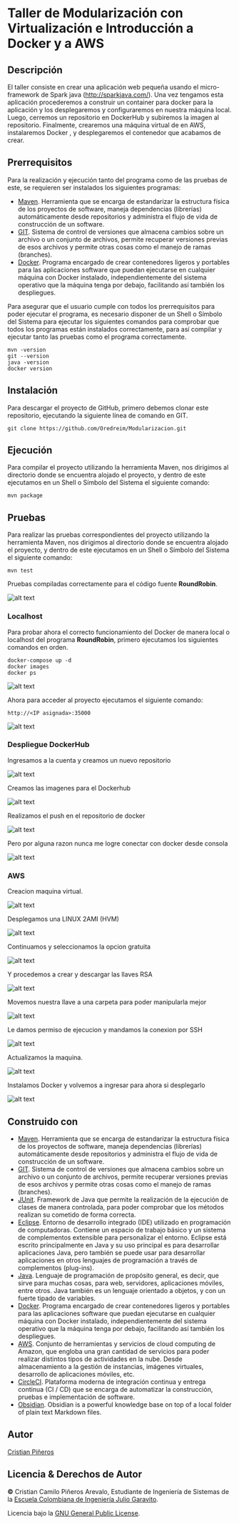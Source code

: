 # Taller de Modularización con Virtualización e Introducción a Docker y a AWS
## Descripción
El taller consiste en crear una aplicación web pequeña usando el micro-framework de Spark java (http://sparkjava.com/). Una vez tengamos esta aplicación procederemos a construir un container para docker para la aplicación y los desplegaremos y configuraremos en nuestra máquina local. Luego, cerremos un repositorio en DockerHub y subiremos la imagen al repositorio. Finalmente, crearemos una máquina virtual de en AWS, instalaremos Docker , y desplegaremos el contenedor que acabamos de crear.


## Prerrequisitos
Para la realización y ejecución tanto del programa como de las pruebas de este, se requieren ser instalados los siguientes programas:
* [Maven](https://maven.apache.org/). Herramienta que se encarga de estandarizar la estructura física de los proyectos de software, maneja dependencias (librerías) automáticamente desde repositorios y administra el flujo de vida de construcción de un software.
* [GIT](https://git-scm.com/). Sistema de control de versiones que almacena cambios sobre un archivo o un conjunto de archivos, permite recuperar versiones previas de esos archivos y permite otras cosas como el manejo de ramas (branches).
* [Docker](https://www.docker.com/). Programa encargado de crear contenedores ligeros y portables para las aplicaciones software que puedan ejecutarse en cualquier máquina con Docker instalado, independientemente del sistema operativo que la máquina tenga por debajo, facilitando así también los despliegues.

Para asegurar que el usuario cumple con todos los prerrequisitos para poder ejecutar el programa, es necesario disponer de un Shell o Símbolo del Sistema para ejecutar los siguientes comandos para comprobar que todos los programas están instalados correctamente, para así compilar y ejecutar tanto las pruebas como el programa correctamente.

```
mvn -version
git --version
java -version
docker version
```

## Instalación
Para descargar el proyecto de GitHub, primero debemos clonar este repositorio, ejecutando la siguiente línea de comando en GIT.

```
git clone https://github.com/Oredreim/Modularizacion.git
```

## Ejecución
Para compilar el proyecto utilizando la herramienta Maven, nos dirigimos al directorio donde se encuentra alojado el proyecto, y dentro de este ejecutamos en un Shell o Símbolo del Sistema el siguiente comando:

```
mvn package
```

## Pruebas
Para realizar las pruebas correspondientes del proyecto utilizando la herramienta Maven, nos dirigimos al directorio donde se encuentra alojado el proyecto, y dentro de este ejecutamos en un Shell o Símbolo del Sistema el siguiente comando:

```
mvn test
```

Pruebas compiladas correctamente para el código fuente **RoundRobin**.

![alt text](https://github.com/Oredreim/Modularizacion/blob/main/img/testRoundRobin.png?raw=true)



### Localhost

Para probar ahora el correcto funcionamiento del Docker de manera local o localhost del programa **RoundRobin**, primero ejecutamos los siguientes comandos en orden.

```
docker-compose up -d
docker images
docker ps
```

![alt text](https://github.com/Oredreim/Modularizacion/blob/main/img/3.png?raw=true)

Ahora para acceder al proyecto ejecutamos el siguiente comando:
```
http://<IP asignada>:35000
```

![alt text](https://github.com/Oredreim/Modularizacion/blob/main/img/4.png?raw=true)

### Despliegue DockerHub

Ingresamos a la cuenta y creamos un nuevo repositorio

![alt text](https://github.com/Oredreim/Modularizacion/blob/main/img/5.png?raw=true)

Creamos las imagenes para el Dockerhub

![alt text](https://github.com/Oredreim/Modularizacion/blob/main/img/6.png?raw=true)

Realizamos el push en el repositorio de docker

![alt text](https://github.com/Oredreim/Modularizacion/blob/main/img/7.png?raw=true)

Pero por alguna razon nunca me logre conectar con docker desde consola

![alt text](https://github.com/Oredreim/Modularizacion/blob/main/img/8.png?raw=true)

### AWS
Creacion maquina virtual.

![alt text](https://github.com/Oredreim/Modularizacion/blob/main/img/9.png?raw=true)

Desplegamos una LINUX 2AMI (HVM)

![alt text](https://github.com/Oredreim/Modularizacion/blob/main/img/10.png?raw=true)

Continuamos y seleccionamos la opcion gratuita

![alt text](https://github.com/Oredreim/Modularizacion/blob/main/img/11.png?raw=true)

Y procedemos a crear y descargar las llaves RSA

![alt text](https://github.com/Oredreim/Modularizacion/blob/main/img/12.png?raw=true)

Movemos nuestra llave a una carpeta para poder manipularla mejor

![alt text](https://github.com/Oredreim/Modularizacion/blob/main/img/13.png?raw=true)

Le damos permiso de ejecucion y mandamos la conexion por SSH

![alt text](https://github.com/Oredreim/Modularizacion/blob/main/img/14.png?raw=true)

Actualizamos la maquina.

![alt text](https://github.com/Oredreim/Modularizacion/blob/main/img/15.png?raw=true)

Instalamos Docker y volvemos a ingresar para ahora si desplegarlo

![alt text](https://github.com/Oredreim/Modularizacion/blob/main/img/16.png?raw=true)

## Construido con
* [Maven](https://maven.apache.org/). Herramienta que se encarga de estandarizar la estructura física de los proyectos de software, maneja dependencias (librerías) automáticamente desde repositorios y administra el flujo de vida de construcción de un software.
* [GIT](https://git-scm.com/). Sistema de control de versiones que almacena cambios sobre un archivo o un conjunto de archivos, permite recuperar versiones previas de esos archivos y permite otras cosas como el manejo de ramas (branches).
* [JUnit](https://junit.org/junit5/). Framework de Java que permite la realización de la ejecución de clases de manera controlada, para poder comprobar que los métodos realizan su cometido de forma correcta.
* [Eclipse](https://www.eclipse.org/ide/). Entorno de desarrollo integrado (IDE) utilizado en programación de computadoras. Contiene un espacio de trabajo básico y un sistema de complementos extensible para personalizar el entorno. Eclipse está escrito principalmente en Java y su uso principal es para desarrollar aplicaciones Java, pero también se puede usar para desarrollar aplicaciones en otros lenguajes de programación a través de complementos (plug-ins).
* [Java](https://www.oracle.com/java/). Lenguaje de programación de propósito general, es decir, que sirve para muchas cosas, para web, servidores, aplicaciones móviles, entre otros. Java también es un lenguaje orientado a objetos, y con un fuerte tipado de variables.
* [Docker](https://www.docker.com/). Programa encargado de crear contenedores ligeros y portables para las aplicaciones software que puedan ejecutarse en cualquier máquina con Docker instalado, independientemente del sistema operativo que la máquina tenga por debajo, facilitando así también los despliegues.
* [AWS](https://aws.amazon.com/es/). Conjunto de herramientas y servicios de cloud computing de Amazon, que engloba una gran cantidad de servicios para poder realizar distintos tipos de actividades en la nube. Desde almacenamiento a la gestión de instancias, imágenes virtuales, desarrollo de aplicaciones móviles, etc.
* [CircleCI](https://circleci.com/). Plataforma moderna de integración continua y entrega continua (CI / CD) que se encarga de automatizar la construcción, pruebas e implementación de software.
* [Obsidian](https://obsidian.md). Obsidian is a powerful knowledge base on top of
a local folder of plain text Markdown files.

## Autor
[Cristian Piñeros](https://github.com/Oredreim)
## Licencia & Derechos de Autor
**©** Cristian Camilo Piñeros Arevalo, Estudiante de Ingeniería de Sistemas de la [Escuela Colombiana de Ingeniería Julio Garavito](https://www.escuelaing.edu.co/es/).

Licencia bajo la [GNU General Public License](https://github.com/Oredreim/Modularizacion/blob/main/LICENSE).
